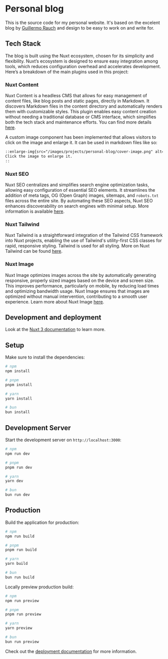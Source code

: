 # Personal blog

This is the source code for my personal website. It's based on the excelent blog by [Guillermo Rauch](https://rauchg.com/) and design to be easy to work on and write for.

## Tech Stack

The blog is built using the Nuxt ecosystem, chosen for its simplicity and flexibility. Nuxt’s ecosystem is designed to ensure easy integration among tools, which reduces configuration overhead and accelerates development. Here’s a breakdown of the main plugins used in this project:

### Nuxt Content

Nuxt Content is a headless CMS that allows for easy management of content files, like blog posts and static pages, directly in Markdown. It discovers Markdown files in the content directory and automatically renders them with customizable styles. This plugin enables easy content creation without needing a traditional database or CMS interface, which simplifies both the tech stack and maintenance efforts. You can find more details [here](https://content.nuxt.com/).

A custom image component has been implemented that allows visitors to click on the image and enlarge it. It can be used in markdown files like so:

```markdown
::enlarge-img{src="/images/projects/personal-blog/cover-image.png" alt="Example Image"}
Click the image to enlarge it.
::
```

### Nuxt SEO

Nuxt SEO centralizes and simplifies search engine optimization tasks, allowing easy configuration of essential SEO elements. It streamlines the addition of meta tags, OG (Open Graph) images, sitemaps, and `robots.txt` files across the entire site. By automating these SEO aspects, Nuxt SEO enhances discoverability on search engines with minimal setup. More information is available [here](https://nuxtseo.com/).

### Nuxt Tailwind

Nuxt Tailwind is a straightforward integration of the Tailwind CSS framework into Nuxt projects, enabling the use of Tailwind's utility-first CSS classes for rapid, responsive styling. Tailwind is used for all styling. More on Nuxt Tailwind can be found [here](https://tailwindcss.nuxtjs.org/).

### Nuxt Image

Nuxt Image optimizes images across the site by automatically generating responsive, properly sized images based on the device and screen size. This improves performance, particularly on mobile, by reducing load times and optimizing bandwidth usage. Nuxt Image ensures that images are optimized without manual intervention, contributing to a smooth user experience. Learn more about Nuxt Image [here](https://image.nuxt.com/).

## Development and deployment

Look at the [Nuxt 3 documentation](https://nuxt.com/docs/getting-started/introduction) to learn more.

## Setup

Make sure to install the dependencies:

```bash
# npm
npm install

# pnpm
pnpm install

# yarn
yarn install

# bun
bun install
```

## Development Server

Start the development server on `http://localhost:3000`:

```bash
# npm
npm run dev

# pnpm
pnpm run dev

# yarn
yarn dev

# bun
bun run dev
```

## Production

Build the application for production:

```bash
# npm
npm run build

# pnpm
pnpm run build

# yarn
yarn build

# bun
bun run build
```

Locally preview production build:

```bash
# npm
npm run preview

# pnpm
pnpm run preview

# yarn
yarn preview

# bun
bun run preview
```

Check out the [deployment documentation](https://nuxt.com/docs/getting-started/deployment) for more information.
